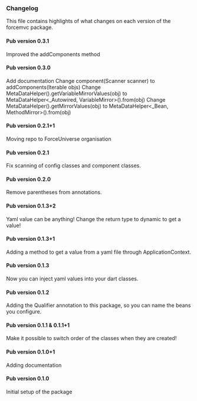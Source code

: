 ### Changelog ###

This file contains highlights of what changes on each version of the forcemvc package. 

#### Pub version 0.3.1 ####

Improved the addComponents method

#### Pub version 0.3.0 ####

Add documentation
Change component(Scanner scanner) to addComponents(Iterable objs)
Change MetaDataHelper().getVariableMirrorValues(obj) to MetaDataHelper<_Autowired, VariableMirror>().from(obj)
Change MetaDataHelper().getMirrorValues(obj) to MetaDataHelper<_Bean, MethodMirror>().from(obj)

#### Pub version 0.2.1+1 ####

Moving repo to ForceUniverse organisation  

#### Pub version 0.2.1 ####

Fix scanning of config classes and component classes.  

#### Pub version 0.2.0 ####

Remove parentheses from annotations.  

#### Pub version 0.1.3+2 ####

Yaml value can be anything! Change the return type to dynamic to get a value!

#### Pub version 0.1.3+1 ####

Adding a method to get a value from a yaml file through ApplicationContext.

#### Pub version 0.1.3 ####

Now you can inject yaml values into your dart classes.

#### Pub version 0.1.2 ####

Adding the Qualifier annotation to this package, so you can name the beans you configure.

#### Pub version 0.1.1 & 0.1.1+1 ####

Make it possible to switch order of the classes when they are created!

#### Pub version 0.1.0+1 ####

Adding documentation

#### Pub version 0.1.0 ####

Initial setup of the package